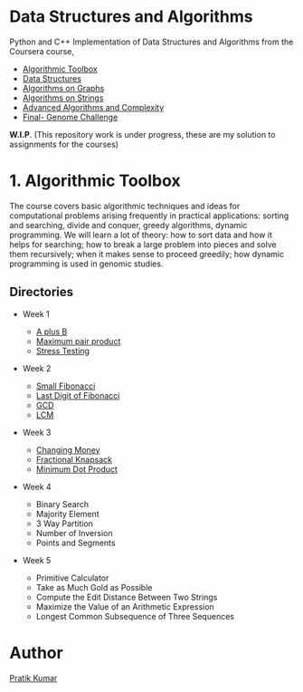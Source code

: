 # Data Structures and Algorithms

Python and C++ Implementation of Data Structures and Algorithms from the Coursera course, 

- [Algorithmic Toolbox](https://www.coursera.org/learn/algorithmic-toolbox/)
- [Data Structures](https://www.coursera.org/learn/data-structures)
- [Algorithms on Graphs](https://www.coursera.org/learn/algorithms-on-graphs)
- [Algorithms on Strings](https://www.coursera.org/learn/algorithms-on-strings)
- [Advanced Algorithms and Complexity](https://www.coursera.org/learn/advanced-algorithms-and-complexity)
- [Final- Genome Challenge](https://www.coursera.org/learn/assembling-genomes)


**W.I.P**.
(This repository work is under progress, these are my solution to assignments for the courses)

# 1. Algorithmic Toolbox 
The course covers basic algorithmic techniques and ideas for computational problems arising frequently in practical applications: sorting and searching, divide and conquer, greedy algorithms, dynamic programming. We will learn a lot of theory: how to sort data and how it helps for searching; how to break a large problem into pieces and solve them recursively; when it makes sense to proceed greedily; how dynamic programming is used in genomic studies.

## Directories
- Week 1
  - [A plus B](https://github.com/pr2tik1/ds-algo/tree/master/algo-toolbox/assignments/week1_programming_challenges/1_sum_of_two_digits)
  - [Maximum pair product](https://github.com/pr2tik1/ds-algo/tree/master/algo-toolbox/assignments/week1_programming_challenges/2_maximum_pairwise_product)
  - [Stress Testing](https://github.com/pr2tik1/ds-algo/tree/master/algo-toolbox/assignments/week1_programming_challenges/2_maximum_pairwise_product/stress%20test)

- Week 2  
  - [Small Fibonacci](https://github.com/pr2tik1/ds-algo/tree/master/algo-toolbox/assignments/week2_algorithmic_warmup/1_fibonacci_number)
  - [Last Digit of Fibonacci](https://github.com/pr2tik1/ds-algo/tree/master/algo-toolbox/assignments/week2_algorithmic_warmup/2_last_digit_of_fibonacci_number)
  - [GCD](https://github.com/pr2tik1/ds-algo/tree/master/algo-toolbox/assignments/week2_algorithmic_warmup/3_greatest_common_divisor)
  - [LCM](https://github.com/pr2tik1/ds-algo/tree/master/algo-toolbox/assignments/week2_algorithmic_warmup/4_least_common_multiple)
  
- Week 3
  - [Changing Money](https://github.com/pr2tik1/ds-algo/tree/master/algo-toolbox/assignments/week3_greedy_algorithms/1_money_change)
  - [Fractional Knapsack](https://github.com/pr2tik1/ds-algo/tree/master/algo-toolbox/assignments/week3_greedy_algorithms/2_maximum_value_of_the_loot)
  - [Minimum Dot Product](https://github.com/pr2tik1/ds-algo/tree/master/algo-toolbox/assignments/week3_greedy_algorithms/3_car_fueling)
  
- Week 4
  - Binary Search
  - Majority Element
  - 3 Way Partition
  - Number of Inversion
  - Points and Segments

- Week 5
  - Primitive Calculator
  - Take as Much Gold as Possible
  - Compute the Edit Distance Between Two Strings
  - Maximize the Value of an Arithmetic Expression
  - Longest Common Subsequence of Three Sequences
  
  
# Author 
[Pratik Kumar](https://www.linkedin.com/in/pratik-kumar04/)
